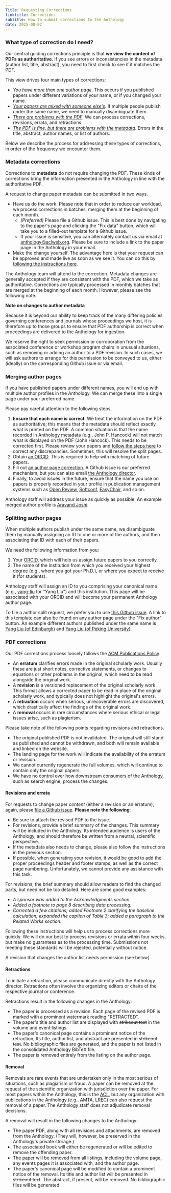 ```yaml
---
Title: Requesting Corrections
linktitle: Corrections
subtitle: How to submit corrections to the Anthology
date: 2025-08-02
---
```


### What type of correction do I need?

Our central guiding corrections principle is that **we view the content of PDFs as authoritative**. If you see errors or inconsistencies in the metadata (author list, title, abstract), you need to first check to see if it matches the PDF.

This view drives four main types of corrections:

* [_You have more than one author page_](#merging-author-pages). This occurs if you published papers under different variations of your name, or if you changed your name.
* [_Your papers are mixed with someone else's_](#splitting-author-pages). If multiple people publish under the same name, we need to manually disambiguate them.
* [_There are problems with the PDF_](#pdf-corrections). We can process corrections, revisions, errata, and retractions.
* [_The PDF is fine, but there are problems with the metadata_](#metadata-corrections). Errors in the title, abstract, author names, or list of authors.

Below we describe the process for addressing these types of corrections, in order of the frequency we encounter them.

### Metadata corrections

Corrections to **metadata** do not require changing the PDF.
These kinds of corrections bring the information presented in the Anthology in line with the authoritative PDF.

A request to change paper metadata can be submitted in two ways.

- Have us do the work. Please note that in order to reduce our workload, we process corrections in batches, merging them at the beginning of each month.
   -  _(Preferred)_ Please file a Github issue. This is best done by navigating to the paper's page and clicking the "Fix data" button, which will take you to a filled-out template for a Github issue.
   -  If your issue is sensitive, you can alternately contact us via email at anthology@aclweb.org.
      Please be sure to include a link to the paper page in the Anthology in your email.
- Make the change yourself. The advantage here is that your request can be approved and made live as soon as we see it. You can do this by [following the instructions here](https://github.com/acl-org/acl-anthology/wiki/Issuing-Pull-Requests-For-Corrections).

The Anthology team will attend to the correction. Metadata changes are generally accepted if they are consistent with the PDF, which we take as authoritative. Corrections are typically processed in monthly batches that are merged at the beginning of each month.
However, please see the following note.

**Note on changes to author metadata**

Because it is beyond our ability to keep track of the many differing policies governing conferences and journals whose proceedings we host, it is therefore up to those groups to ensure that PDF authorship is correct when proceedings are delivered to the Anthology for ingestion.

We reserve the right to seek permission or corroboration from the associated conference or workshop program chairs in unusual situations, such as removing or adding an author to a PDF revision.
In such cases, we will ask authors to arrange for this permission to be conveyed to us, either (ideally) on the corresponding Github issue or via email.

### Merging author pages

If you have published papers under different names, you will end up with multiple author profiles in the Anthology. We can merge these into a single page under your preferred name.

Please pay careful attention to the following steps.

1. **Ensure that each name is correct**. We treat the information on the PDF as authoritative; this means that the metadata should reflect exactly what is printed on the PDF. A common situation is that the name recorded in Anthology metadata (e.g., John P. Hancock) will not match what is displayed on the PDF (John Hancock). This needs to be corrected first. Please review your papers and [follow the steps here](#metadata-corrections) to correct any discrepancies. Sometimes, this will resolve the split pages.
2. Obtain [an ORCID](https://orcid.org). This is required to help with matching of future papers.
3. Fill out [an author page correction](https://github.com/acl-org/acl-anthology/issues/new?template=02-name-correction.yml). A Github issue is our preferred mechanism, but you can also email [the Anthology director](mailto:anthology@aclweb.org).
4. Finally, to avoid issues in the future, ensure that the name you use on papers is properly recorded in your profile in publication management systems such as [Open Review](https://openreview.net), [Softconf](https://softconf.com), [EasyChair](https://easychair.org), and so on.

Anthology staff will address your issue as quickly as possible.
An example merged author profile is [Aravand Joshi](https://aclanthology.org/people/aravind-joshi).

### Splitting author pages

When multiple authors publish under the same name, we disambiguate them by manually assigning an ID to one or more of the authors, and then associating that ID with each of their papers.

We need the following information from you:
1. Your [ORCID](https://orcid.org/), which will help us assign future papers to you correctly.
2. The name of the institution from which you received your highest degree (e.g., where you got your Ph.D.), or where you expect to receive it (for students).

Anthology staff will assign an ID to you comprising your canonical name (e.g., [yang-liu]() for "Yang Liu") and this institution. This page will be associated with your ORCID and will become your permanent Anthology author page.

To file a author split request, we prefer you to use [this Github issue](https://github.com/acl-org/acl-anthology/issues/new?template=02-name-correction.yml). A link to this template can also be found on any author page under the "Fix author" button. An example different authors published under the same name is [Yang Liu (of Edinburgh)](https://aclanthology.org/people/yang-liu-edinburgh/) and [Yang Liu (of Peking University)](https://aclanthology.org/people/yang-liu-pk).

### PDF corrections

Our PDF corrections process loosely follows the [ACM Publications Policy](https://www.acm.org/publications/policies/):

* An **erratum** clarifies errors made in the original scholarly work.
  Usually these are just short notes, corrective statements, or changes to equations or other problems in the original, which need to be read alongside the original work.
* A **revision** is a versioned replacement of the original scholarly work.
  This format allows a corrected paper to be read in place of the original scholarly work, and typically does not highlight the original's errors.
* A **retraction** occurs when serious, unrecoverable errors are discovered, which drastically affect the findings of the original work.
* A **removal** occurs in rare circumstances where serious ethical or legal issues arise, such as plagiarism.

Please take note of the following points regarding revisions and retractions.

* The original published PDF is not invalidated.
  The original will still stand as published and cannot be withdrawn, and both will remain available and linked on the website.
* The landing page for the work will indicate the availability of the erratum or revision.
* We cannot currently regenerate the full volumes, which will continue to contain only the original papers.
* We have no control over how downstream consumers of the Anthology, such as search engine, process the changes.

#### Revisions and errata

For requests to change paper *content* (either a revision or an erratum), again, please [file a Github issue](https://github.com/acl-org/acl-anthology/issues/new?assignees=anthology-assist&labels=correction%2Crevision&template=03-revision-or-errata.yml&title=Paper+Revision%7Breplace+with+Anthology+ID%7D).
**Please note the following**:

- Be sure to attach the revised PDF to the issue.
- For revisions, provide a brief summary of the changes.
  This summary will be included in the Anthology.
	Its intended audience is users of the Anthology, and should therefore be written from a neutral, scientific perspective.
- If the metadata also needs to change, please also follow the instructions in the previous section.
- If possible, when generating your revision, it would be good to add the proper proceedings header and footer stamps, as well as the correct page numbering.
  Unfortunately, we cannot provide any assistance with this task.

For revisions, the brief summary should allow readers to find the changed parts, but need not be too detailed.
Here are some good examples:

- *A sponsor was added to the Acknowledgments section.*
- *Added a footnote to page 8 describing data processing.*
- *Corrected a few citations; added Footnote 2 clarifying the baseline calculation; expanded the caption of Table 3; added a paragraph to the Related Works section.*

Following these instructions will help us to process corrections more quickly.
We will do our best to process revisions or errata within four weeks, but make no guarantees as to the processing time.
Submissions not meeting these standards will be rejected, potentially without notice.

A revision that changes the author list needs permission (see below).

#### Retractions

To initiate a retraction, please communicate directly with the Anthology director.
Retractions often involve the organizing editors or chairs of the respective journal or conference.

Retractions result in the following changes in the Anthology:

* The paper is processed as a revision.
  Each page of the revised PDF is marked with a prominent watermark reading "RETRACTED".
* The paper's title and author list are displayed with ~~strikeout text~~ in the volume and event listings.
* The paper's canonical page contains a prominent notice of the retraction,
  Its title, author list, and abstract are presented in ~~strikeout text~~.
  No bibliographic files are generated, and the paper is not listed in the consolidated Anthology BibTeX file.
* The paper is removed entirely from the listing on the author page.

#### Removal

Removals are rare events that are undertaken only in the most serious of situations, such as plagiarism or fraud.
A paper can be removed at the request of the scientific organization with jurisdiction over the paper.
For most papers within the Anthology, this is the [ACL](https://www.aclweb.org/), but any organization with publications in the Anthology (e.g., [AMTA](https://www.amtaweb.org/), [LREC](https://lrec-conf.org)) can also request the removal of a paper.
The Anthology staff does not adjudicate removal decisions.

A removal will result in the following changes to the Anthology:

* The paper PDF, along with all revisions and attachments, are removed from the Anthology.
  (They will, however, be preserved in the Anthology's private storage.)
* The associated book will either be regenerated or will be edited to remove the offending paper.
* The paper will be removed from all listings, including the volume page, any events pages it is associated with, and the author page.
* The paper's canonical page will be modified to contain a prominent notice of the removal.
  Its title and author list will be presented in ~~strikeout text~~.
  The abstract, if present, will be removed.
  No bibliographic files will be generated.
